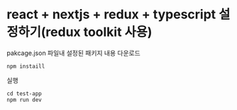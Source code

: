 # react + nextjs + redux + typescript 설정하기(redux toolkit 사용)

pakcage.json 파일내 설정된 패키지 내용 다운로드
~~~
npm instaill
~~~ 

실행
~~~
cd test-app
npm run dev
~~~
